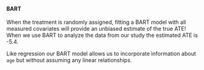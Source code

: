 #### BART

When the treatment is randomly assigned, fitting a BART model with all measured covariates will provide an unbiased estimate of the true ATE! When we use BART to analyze the data from our study the estimated ATE is -5.4.

Like regression our BART model allows us to incorporate information about `age` but without assuming any linear relationships. 
